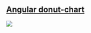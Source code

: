 ## [Angular donut-chart](https://nervetattoo.github.io/angular.donut-chart)

<img src="https://nervetattoo.github.io/angular.donut-chart/images/shot.png">
